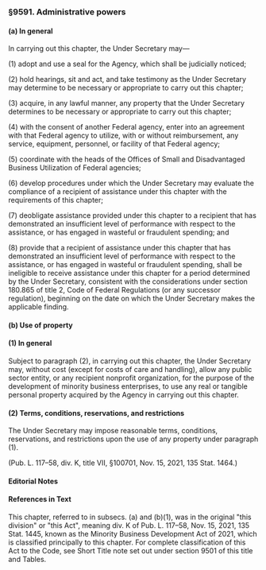 ### §9591. Administrative powers ###

#### (a) In general ####

In carrying out this chapter, the Under Secretary may—

(1) adopt and use a seal for the Agency, which shall be judicially noticed;

(2) hold hearings, sit and act, and take testimony as the Under Secretary may determine to be necessary or appropriate to carry out this chapter;

(3) acquire, in any lawful manner, any property that the Under Secretary determines to be necessary or appropriate to carry out this chapter;

(4) with the consent of another Federal agency, enter into an agreement with that Federal agency to utilize, with or without reimbursement, any service, equipment, personnel, or facility of that Federal agency;

(5) coordinate with the heads of the Offices of Small and Disadvantaged Business Utilization of Federal agencies;

(6) develop procedures under which the Under Secretary may evaluate the compliance of a recipient of assistance under this chapter with the requirements of this chapter;

(7) deobligate assistance provided under this chapter to a recipient that has demonstrated an insufficient level of performance with respect to the assistance, or has engaged in wasteful or fraudulent spending; and

(8) provide that a recipient of assistance under this chapter that has demonstrated an insufficient level of performance with respect to the assistance, or has engaged in wasteful or fraudulent spending, shall be ineligible to receive assistance under this chapter for a period determined by the Under Secretary, consistent with the considerations under section 180.865 of title 2, Code of Federal Regulations (or any successor regulation), beginning on the date on which the Under Secretary makes the applicable finding.

#### (b) Use of property ####

#### (1) In general ####

Subject to paragraph (2), in carrying out this chapter, the Under Secretary may, without cost (except for costs of care and handling), allow any public sector entity, or any recipient nonprofit organization, for the purpose of the development of minority business enterprises, to use any real or tangible personal property acquired by the Agency in carrying out this chapter.

#### (2) Terms, conditions, reservations, and restrictions ####

The Under Secretary may impose reasonable terms, conditions, reservations, and restrictions upon the use of any property under paragraph (1).

(Pub. L. 117–58, div. K, title VII, §100701, Nov. 15, 2021, 135 Stat. 1464.)

#### **Editorial Notes** ####

#### References in Text ####

This chapter, referred to in subsecs. (a) and (b)(1), was in the original "this division" or "this Act", meaning div. K of Pub. L. 117–58, Nov. 15, 2021, 135 Stat. 1445, known as the Minority Business Development Act of 2021, which is classified principally to this chapter. For complete classification of this Act to the Code, see Short Title note set out under section 9501 of this title and Tables.